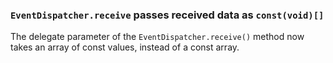 ### `EventDispatcher.receive` passes received data as `const(void)[]`

The delegate parameter of the `EventDispatcher.receive()` method now takes
an array of const values, instead of a const array.
